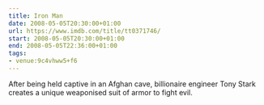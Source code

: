```yaml
---
title: Iron Man
date: 2008-05-05T20:30:00+01:00
url: https://www.imdb.com/title/tt0371746/
start: 2008-05-05T20:30:00+01:00
end: 2008-05-05T22:36:00+01:00
tags:
- venue:9c4vhww5+f6
---
```

After being held captive in an Afghan cave, billionaire engineer Tony Stark creates a unique weaponised suit of armor to fight evil.
